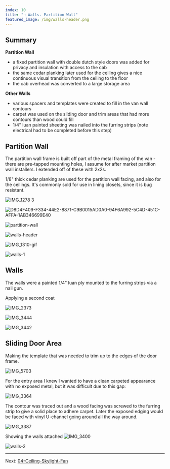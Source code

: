 ```yaml
---
index: 10
title: "→ Walls. Partition Wall"
featured_image: /img/walls-header.png
---
```


## Summary

**Partition Wall**
- a fixed partition wall with double dutch style doors was added for privacy and insulation with access to the cab
- the same cedar planking later used for the ceiling gives a nice continuous visual transition from the ceiling to the floor
- the cab overhead was converted to a large storage area

**Other Walls**
- various spacers and templates were created to fill in the van wall contours 
- carpet was used on the sliding door and trim areas that had more contours than wood could fill
- 1/4" luan painted sheeting was nailed into the furring strips (note electrical had to be completed before this step)

## Partition Wall

The partition wall frame is built off part of the metal framing of the van - there are pre-tapped mounting holes, I assume for after market partition wall installers. I extended off of these with 2x2s. 

1/8" thick cedar planking are used for the partition wall facing, and also for the ceilings. It's commonly sold for use in lining closets, since it is bug resistant. 

![IMG_1278 3](img/IMG_1278%203.gif)

![D8D4F409-F334-44E2-8871-C9B0015AD0A0-94F6A992-5C4D-451C-AFFA-1AB346699E40](img/D8D4F409-F334-44E2-8871-C9B0015AD0A0-94F6A992-5C4D-451C-AFFA-1AB346699E40.jpg)

![partition-wall](img/partition-wall.png)

![walls-header](img/walls-header.png)

![IMG_1310-gif](img/IMG_1310-gif.gif)

![walls-1](img/walls-1.jpg)

## Walls

The walls were a painted 1/4" luan ply mounted to the furring strips via a nail gun. 

Applying a second coat

![IMG_2373](img/IMG_2373.gif)

![IMG_3444](img/IMG_3444.jpg)


![IMG_3442](img/IMG_3442.jpg)

## Sliding Door Area

Making the template that was needed to trim up to the edges of the door frame.

![IMG_5703](img/IMG_5703.jpeg)

For the entry area I knew I wanted to have a clean carpeted appearance with no exposed metal, but it was difficult due to this gap: 

![IMG_3364](img/IMG_3364.jpg)

The contour was traced out and a wood facing was screwed to the furring strip to give a solid place to adhere carpet. Later the exposed edging would be faced with vinyl U-channel going around all the way around.

![IMG_3387](img/IMG_3387.jpg)

Showing the walls attached
![IMG_3400](img/IMG_3400.jpg)

![walls-2](img/walls-2.jpg)

---

Next:  [04-Ceiling-Skylight-Fan](04-Ceiling-Skylight-Fan.md)